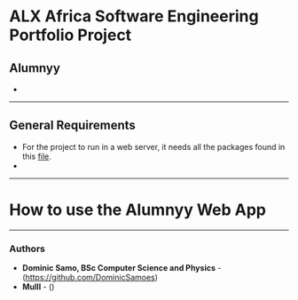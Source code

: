# ALX Africa Software Engineering Portfolio Project

## Alumnyy

* 

---

## General Requirements
* For the project to run in a web server, it needs all the packages found in this [file](requirements.txt).
* 

---

# How to use the Alumnyy Web App




---

### Authors
* **Dominic Samo, BSc Computer Science and Physics** - (https://github.com/DominicSamoes)
* **Mulll** - () 
